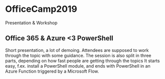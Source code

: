 # OfficeCamp2019
Presentation &amp; Workshop


## Office 365 & Azure <3 PowerShell
Short presentation, a lot of demoing.
Attendees are supposed to work through the topic with some guidance.
The session is also split in three parts, depending on how fast people are getting through the topics
It starts easy, f.ex. install a PowerShell module, and ends with PowerShell in an Azure Function triggered by a Microsoft Flow.
